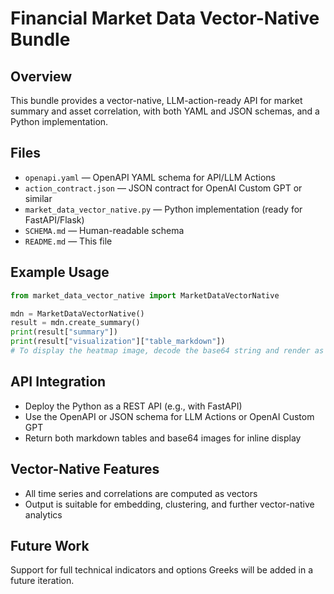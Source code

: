 # Financial Market Data Vector-Native Bundle

## Overview

This bundle provides a vector-native, LLM-action-ready API for market summary and asset correlation, with both YAML and JSON schemas, and a Python implementation.

## Files

- `openapi.yaml` — OpenAPI YAML schema for API/LLM Actions
- `action_contract.json` — JSON contract for OpenAI Custom GPT or similar
- `market_data_vector_native.py` — Python implementation (ready for FastAPI/Flask)
- `SCHEMA.md` — Human-readable schema
- `README.md` — This file

## Example Usage

```python
from market_data_vector_native import MarketDataVectorNative

mdn = MarketDataVectorNative()
result = mdn.create_summary()
print(result["summary"])
print(result["visualization"]["table_markdown"])
# To display the heatmap image, decode the base64 string and render as PNG
```

## API Integration

- Deploy the Python as a REST API (e.g., with FastAPI)
- Use the OpenAPI or JSON schema for LLM Actions or OpenAI Custom GPT
- Return both markdown tables and base64 images for inline display

## Vector-Native Features

- All time series and correlations are computed as vectors
- Output is suitable for embedding, clustering, and further vector-native analytics

## Future Work

Support for full technical indicators and options Greeks will be added in a future iteration.

